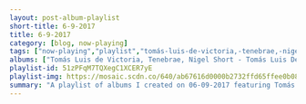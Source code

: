 ```yaml
---
layout: post-album-playlist
short-title: 6-9-2017
title: 6-9-2017
category: [blog, now-playing]
tags: ["now-playing","playlist","tomás-luis-de-victoria,-tenebrae,-nigel-short","b.b.-king","alt-j","the-beatles","third-eye-blind","partynextdoor","flogging-molly","rise-against","james-mcalister,-sufjan-stevens,-nico-muhly,-bryce-dessner"]
albums: ["Tomás Luis de Victoria, Tenebrae, Nigel Short - Tomás Luis De Victoria: Tenebrae Responsories","B.B. King - B.B. King Wails","alt-J - RELAXER","The Beatles - Sgt. Pepper's Lonely Hearts Club Band (Deluxe Edition)","Third Eye Blind - Third Eye Blind (20th Anniversary Edition)","PARTYNEXTDOOR - COLOURS 2","Flogging Molly - Life Is Good","Rise Against - Wolves","James McAlister, Sufjan Stevens, Nico Muhly, Bryce Dessner - Planetarium"]
playlist-id: 51zPFqM7TQXegC1XCER7yE
playlist-img: https://mosaic.scdn.co/640/ab67616d0000b2732ffd65ffee0b083f0d203638ab67616d0000b273890ac5a778c8e837c115e094ab67616d0000b2738ef94747dc774baae8bc14adab67616d0000b273c92b57b8307e5999ec2fed69
summary: "A playlist of albums I created on 06-09-2017 featuring Tomás Luis de Victoria, Tenebrae, Nigel Short, B.B. King, alt-J, The Beatles, Third Eye Blind, PARTYNEXTDOOR, Flogging Molly, Rise Against, and James McAlister, Sufjan Stevens, Nico Muhly, Bryce Dessner"
---
```

